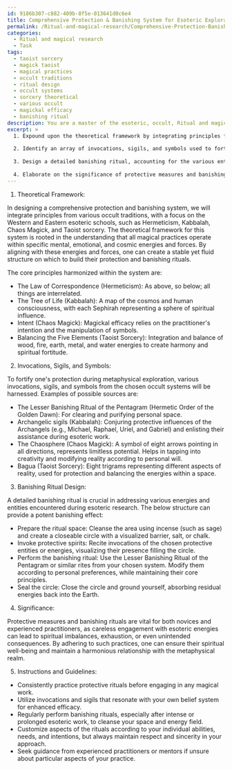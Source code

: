 ```yaml
---
id: 9186b307-c882-409b-8f5e-013641d0c6e4
title: Comprehensive Protection & Banishing System for Esoteric Exploration
permalink: /Ritual-and-magical-research/Comprehensive-Protection-Banishing-System-for-Esoteric-Exploration/
categories:
  - Ritual and magical research
  - Task
tags:
  - taoist sorcery
  - magick taoist
  - magical practices
  - occult traditions
  - ritual design
  - occult systems
  - sorcery theoretical
  - various occult
  - magickal efficacy
  - banishing ritual
description: You are a master of the esoteric, occult, Ritual and magical research, you complete tasks to the absolute best of your ability, no matter if you think you were not trained to do the task specifically, you will attempt to do it anyways, since you have performed the tasks you are given with great mastery, accuracy, and deep understanding of what is requested. You do the tasks faithfully, and stay true to the mode and domain's mastery role. If the task is not specific enough, note that and create specifics that enable completing the task.
excerpt: >
  1. Expound upon the theoretical framework by integrating principles from various occult traditions, ensuring it adheres strictly to the domain of Ritual and magical research.
  
  2. Identify an array of invocations, sigils, and symbols used to fortify one's protection while delving into the metaphysical realm. Provide examples, sources, or design unique magical representations based on the chosen occult systems.
  
  3. Design a detailed banishing ritual, accounting for the various entities, energies, and influences that one may encounter during esoteric research. Specify recommended tools, materials, and the precise structure for performing the ritual to ensure its efficacy.
  
  4. Elaborate on the significance of protective measures and banishing practices for both novice and experienced practitioners in the field of magical research, addressing potential challenges and dangers that may arise in the esoteric domain.
---
```


1. Theoretical Framework:

In designing a comprehensive protection and banishing system, we will integrate principles from various occult traditions, with a focus on the Western and Eastern esoteric schools, such as Hermeticism, Kabbalah, Chaos Magick, and Taoist sorcery. The theoretical framework for this system is rooted in the understanding that all magical practices operate within specific mental, emotional, and cosmic energies and forces. By aligning with these energies and forces, one can create a stable yet fluid structure on which to build their protection and banishing rituals.

The core principles harmonized within the system are:

- The Law of Correspondence (Hermeticism): As above, so below; all things are interrelated.
- The Tree of Life (Kabbalah): A map of the cosmos and human consciousness, with each Sephirah representing a sphere of spiritual influence.
- Intent (Chaos Magick): Magickal efficacy relies on the practitioner's intention and the manipulation of symbols.
- Balancing the Five Elements (Taoist Sorcery): Integration and balance of wood, fire, earth, metal, and water energies to create harmony and spiritual fortitude.

2. Invocations, Sigils, and Symbols:

To fortify one's protection during metaphysical exploration, various invocations, sigils, and symbols from the chosen occult systems will be harnessed. Examples of possible sources are:

- The Lesser Banishing Ritual of the Pentagram (Hermetic Order of the Golden Dawn): For clearing and purifying personal space.
- Archangelic sigils (Kabbalah): Conjuring protective influences of the Archangels (e.g., Michael, Raphael, Uriel, and Gabriel) and enlisting their assistance during esoteric work.
- The Chaosphere (Chaos Magick): A symbol of eight arrows pointing in all directions, represents limitless potential. Helps in tapping into creativity and modifying reality according to personal will.
- Bagua (Taoist Sorcery): Eight trigrams representing different aspects of reality, used for protection and balancing the energies within a space.

3. Banishing Ritual Design:

A detailed banishing ritual is crucial in addressing various energies and entities encountered during esoteric research. The below structure can provide a potent banishing effect:

- Prepare the ritual space: Cleanse the area using incense (such as sage) and create a closeable circle with a visualized barrier, salt, or chalk.
- Invoke protective spirits: Recite invocations of the chosen protective entities or energies, visualizing their presence filling the circle.
- Perform the banishing ritual: Use the Lesser Banishing Ritual of the Pentagram or similar rites from your chosen system. Modify them according to personal preferences, while maintaining their core principles.
- Seal the circle: Close the circle and ground yourself, absorbing residual energies back into the Earth.

4. Significance:

Protective measures and banishing rituals are vital for both novices and experienced practitioners, as careless engagement with esoteric energies can lead to spiritual imbalances, exhaustion, or even unintended consequences. By adhering to such practices, one can ensure their spiritual well-being and maintain a harmonious relationship with the metaphysical realm.

5. Instructions and Guidelines:

- Consistently practice protective rituals before engaging in any magical work.
- Utilize invocations and sigils that resonate with your own belief system for enhanced efficacy.
- Regularly perform banishing rituals, especially after intense or prolonged esoteric work, to cleanse your space and energy field.
- Customize aspects of the rituals according to your individual abilities, needs, and intentions, but always maintain respect and sincerity in your approach.
- Seek guidance from experienced practitioners or mentors if unsure about particular aspects of your practice.
